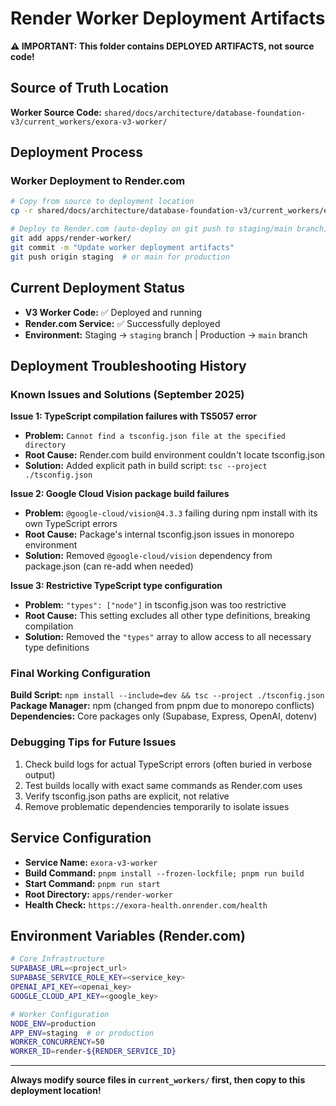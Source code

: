 # Render Worker Deployment Artifacts

**⚠️ IMPORTANT: This folder contains DEPLOYED ARTIFACTS, not source code!**

## Source of Truth Location

**Worker Source Code:** `shared/docs/architecture/database-foundation-v3/current_workers/exora-v3-worker/`

## Deployment Process

### Worker Deployment to Render.com
```bash
# Copy from source to deployment location
cp -r shared/docs/architecture/database-foundation-v3/current_workers/exora-v3-worker/* apps/render-worker/

# Deploy to Render.com (auto-deploy on git push to staging/main branch)
git add apps/render-worker/
git commit -m "Update worker deployment artifacts"
git push origin staging  # or main for production
```

## Current Deployment Status

- **V3 Worker Code:** ✅ Deployed and running
- **Render.com Service:** ✅ Successfully deployed
- **Environment:** Staging → `staging` branch | Production → `main` branch

## Deployment Troubleshooting History

### Known Issues and Solutions (September 2025)

**Issue 1: TypeScript compilation failures with TS5057 error**
- **Problem:** `Cannot find a tsconfig.json file at the specified directory`
- **Root Cause:** Render.com build environment couldn't locate tsconfig.json
- **Solution:** Added explicit path in build script: `tsc --project ./tsconfig.json`

**Issue 2: Google Cloud Vision package build failures**
- **Problem:** `@google-cloud/vision@4.3.3` failing during npm install with its own TypeScript errors
- **Root Cause:** Package's internal tsconfig.json issues in monorepo environment
- **Solution:** Removed `@google-cloud/vision` dependency from package.json (can re-add when needed)

**Issue 3: Restrictive TypeScript type configuration**
- **Problem:** `"types": ["node"]` in tsconfig.json was too restrictive
- **Root Cause:** This setting excludes all other type definitions, breaking compilation
- **Solution:** Removed the `"types"` array to allow access to all necessary type definitions

### Final Working Configuration

**Build Script:** `npm install --include=dev && tsc --project ./tsconfig.json`
**Package Manager:** npm (changed from pnpm due to monorepo conflicts)
**Dependencies:** Core packages only (Supabase, Express, OpenAI, dotenv)

### Debugging Tips for Future Issues

1. Check build logs for actual TypeScript errors (often buried in verbose output)
2. Test builds locally with exact same commands as Render.com uses
3. Verify tsconfig.json paths are explicit, not relative
4. Remove problematic dependencies temporarily to isolate issues

## Service Configuration

- **Service Name:** `exora-v3-worker`
- **Build Command:** `pnpm install --frozen-lockfile; pnpm run build`
- **Start Command:** `pnpm run start`
- **Root Directory:** `apps/render-worker`
- **Health Check:** `https://exora-health.onrender.com/health`

## Environment Variables (Render.com)
```bash
# Core Infrastructure
SUPABASE_URL=<project_url>
SUPABASE_SERVICE_ROLE_KEY=<service_key>
OPENAI_API_KEY=<openai_key>
GOOGLE_CLOUD_API_KEY=<google_key>

# Worker Configuration
NODE_ENV=production
APP_ENV=staging  # or production
WORKER_CONCURRENCY=50
WORKER_ID=render-${RENDER_SERVICE_ID}
```

---

**Always modify source files in `current_workers/` first, then copy to this deployment location!**